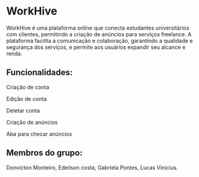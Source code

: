 # WorkHive

 WorkHive é uma plataforma online que conecta estudantes universitários com clientes, permitindo a criação de anúncios para serviços freelance. A plataforma facilita a comunicação e colaboração, garantindo a qualidade e segurança dos serviços, e permite aos usuários expandir seu alcance e renda.

 ## Funcionalidades:
 Criação de conta
 
 Edição de conta
 
 Deletar conta
 
 Criação de anúncios
 
 Aba para checar anúncios
 

 ## Membros do grupo:
 Donvicton Monteiro, Edeilson costa, Gabriela Pontes, Lucas Vinicius.
